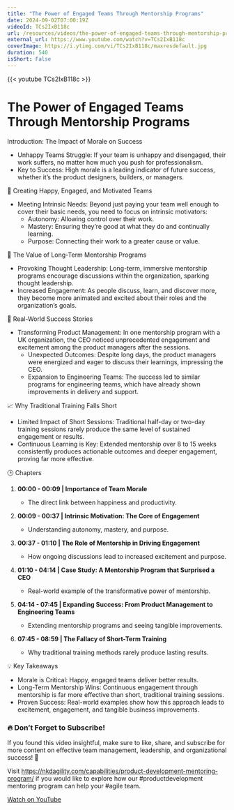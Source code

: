 ```yaml
---
title: "The Power of Engaged Teams Through Mentorship Programs"
date: 2024-09-02T07:00:19Z
videoId: TCs2IxB118c
url: /resources/videos/the-power-of-engaged-teams-through-mentorship-programs
external_url: https://www.youtube.com/watch?v=TCs2IxB118c
coverImage: https://i.ytimg.com/vi/TCs2IxB118c/maxresdefault.jpg
duration: 540
isShort: False
---
```


{{< youtube TCs2IxB118c >}}

# The Power of Engaged Teams Through Mentorship Programs

Introduction: The Impact of Morale on Success

- Unhappy Teams Struggle: If your team is unhappy and disengaged, their work suffers, no matter how much you push for professionalism.
- Key to Success: High morale is a leading indicator of future success, whether it’s the product designers, builders, or managers.

 🌟 Creating Happy, Engaged, and Motivated Teams

- Meeting Intrinsic Needs: Beyond just paying your team well enough to cover their basic needs, you need to focus on intrinsic motivators:
  - Autonomy: Allowing control over their work.
  - Mastery: Ensuring they’re good at what they do and continually learning.
  - Purpose: Connecting their work to a greater cause or value.

 🚀 The Value of Long-Term Mentorship Programs

- Provoking Thought Leadership: Long-term, immersive mentorship programs encourage discussions within the organization, sparking thought leadership.
- Increased Engagement: As people discuss, learn, and discover more, they become more animated and excited about their roles and the organization’s goals.

 🎯 Real-World Success Stories

- Transforming Product Management: In one mentorship program with a UK organization, the CEO noticed unprecedented engagement and excitement among the product managers after the sessions.
  - Unexpected Outcomes: Despite long days, the product managers were energized and eager to discuss their learnings, impressing the CEO.
  - Expansion to Engineering Teams: The success led to similar programs for engineering teams, which have already shown improvements in delivery and support.

 📈 Why Traditional Training Falls Short

- Limited Impact of Short Sessions: Traditional half-day or two-day training sessions rarely produce the same level of sustained engagement or results.
- Continuous Learning is Key: Extended mentorship over 8 to 15 weeks consistently produces actionable outcomes and deeper engagement, proving far more effective.

🕒 Chapters

1. **00:00 - 00:09 | Importance of Team Morale**
   - The direct link between happiness and productivity.

2. **00:09 - 00:37 | Intrinsic Motivation: The Core of Engagement**
   - Understanding autonomy, mastery, and purpose.

3. **00:37 - 01:10 | The Role of Mentorship in Driving Engagement**
   - How ongoing discussions lead to increased excitement and purpose.

4. **01:10 - 04:14 | Case Study: A Mentorship Program that Surprised a CEO**
   - Real-world example of the transformative power of mentorship.

5. **04:14 - 07:45 | Expanding Success: From Product Management to Engineering Teams**
   - Extending mentorship programs and seeing tangible improvements.

6. **07:45 - 08:59 | The Fallacy of Short-Term Training**
   - Why traditional training methods rarely produce lasting results.

 💡 Key Takeaways

- Morale is Critical: Happy, engaged teams deliver better results.
- Long-Term Mentorship Wins: Continuous engagement through mentorship is far more effective than short, traditional training sessions.
- Proven Success: Real-world examples show how this approach leads to excitement, engagement, and tangible business improvements.

### **🔥 Don’t Forget to Subscribe!**

If you found this video insightful, make sure to like, share, and subscribe for more content on effective team management, leadership, and organizational success! 🚀

Visit https://nkdagility.com/capabilities/product-development-mentoring-program/ if you would like to explore how our #productdevelopment mentoring program can help your #agile team.

[Watch on YouTube](https://www.youtube.com/watch?v=TCs2IxB118c)
